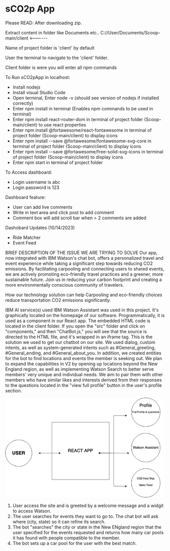 # sCO2p App

Please READ:
After downloading zip.

Extract content in folder like Documents etc..
C://User/Documents/Scoop-main/client <------

Name of project folder is 'client' by default

User the terminal to navigate to the 'client' folder.

Client folder is were you will enter all npm commands

To Run sCO2pApp in localhost:

- Install nodejs
- Install visual Studio Code
- Open terminal, Enter node -v (should see version of nodejs if installed correctly)
- Enter npm install in terminal (Enables npm commands to be used in terminal)
- Enter npm install react-router-dom in terminal of project folder (Scoop-main/client) to use react properties
- Enter npm install @fortawesome/react-fontawesome in terminal of project folder (Scoop-main/client) to display icons
- Enter npm install --save @fortawesome/fontawesome-svg-core in terminal of project folder (Scoop-main/client) to display icons
- Enter npm install --save @fortawesome/free-solid-svg-icons in terminal of project folder (Scoop-main/client) to display icons
- Enter npm start in terminal of project folder

To Access dashboard:

- Login username is abc
- Login password is 123

Dashboard feature:

- User can add live comments
- Write in text area and click post to add comment
- Comment box will add scroll bar when > 2 comments are added

Dashobard Updates (10/14/2023)

- Ride Matcher
- Event Feed

BRIEF DESCRIPTION OF THE ISSUE WE ARE TRYING TO SOLVE
Our app, now integrated with IBM Watson's chat bot, offers a personalized travel and event experience while taking a significant step towards reducing CO2 emissions. By facilitating carpooling and connecting users to shared events, we are actively promoting eco-friendly travel practices and a greener, more sustainable future. Join us in reducing your carbon footprint and creating a more environmentally conscious community of travelers.

How our technology solution can help
Carpooling and eco-friendly choices reduce transportation CO2 emissions significantly.

IBM AI service(s) used
IBM Watson Assistant was used in this project. It's graphically located on the homepage of our software. Programmatically, it is used as a component in our React app. The embedded HTML code is located in the client folder. If you open the "src" folder and click on "components," and then "ChatBot.js," you will see that the source is directed to the HTML file, and it's wrapped in an iframe tag. This is the solution we used to get our chatbot on our site. We used dialog, custom intents, as well as system-generated intents such as #General_greeting, #General_ending, and #General_about_you. In addition, we created entities for the bot to find locations and events the member is seeking out. We plan to expand the capabilities in V2 by opening up locations beyond the New England region, as well as implementing Watson Search to better serve members' very unique and individual needs. We aim to pair them with other members who have similar likes and interests derived from their responses to the questions located in the "view full profile" button in the user's profile section.

![Screenshot of My App](Scoop.drawio.png)

1. User access the site and is greeted by a welcome message and a widgit to access Watson.
2. The user searches for events they want to go to. The chat bot will ask where (city, state) so it can refine its search.
3. The bot "searches" the city or state in the New ENgland region that the user specified for the events requested and returns how many car pools it has found with people compatible to the member.
4. The bot sets up a car pool for the user with the best match.

